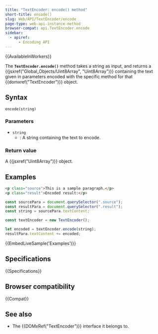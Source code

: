 ```yaml
---
title: "TextEncoder: encode() method"
short-title: encode()
slug: Web/API/TextEncoder/encode
page-type: web-api-instance-method
browser-compat: api.TextEncoder.encode
sidebar:
  - apiref:
      - Encoding API
---
```


{{AvailableInWorkers}}

The **`TextEncoder.encode()`** method takes a string as input, and returns a {{jsxref("Global_Objects/Uint8Array", "Uint8Array")}} containing the text given in parameters encoded with the specific method for that {{domxref("TextEncoder")}} object.

## Syntax

```js-nolint
encode(string)
```

### Parameters

- `string`
  - : A string containing the text to encode.

### Return value

A {{jsxref("Uint8Array")}} object.

## Examples

```html
<p class="source">This is a sample paragraph.</p>
<p class="result">Encoded result:</p>
```

```js
const sourcePara = document.querySelector(".source");
const resultPara = document.querySelector(".result");
const string = sourcePara.textContent;

const textEncoder = new TextEncoder();

let encoded = textEncoder.encode(string);
resultPara.textContent += encoded;
```

{{EmbedLiveSample('Examples')}}

## Specifications

{{Specifications}}

## Browser compatibility

{{Compat}}

## See also

- The {{DOMxRef("TextEncoder")}} interface it belongs to.

